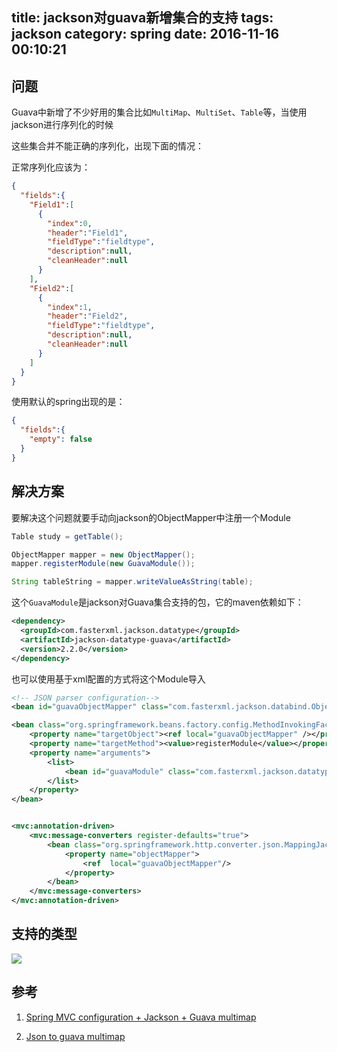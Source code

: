 title: jackson对guava新增集合的支持
tags: jackson
category: spring
date: 2016-11-16 00:10:21
---



## 问题

Guava中新增了不少好用的集合比如`MultiMap`、`MultiSet`、`Table`等，当使用jackson进行序列化的时候

这些集合并不能正确的序列化，出现下面的情况：

正常序列化应该为：
```json
{
  "fields":{
    "Field1":[
      {
        "index":0,
        "header":"Field1",
        "fieldType":"fieldtype",
        "description":null,
        "cleanHeader":null
      }
    ],
    "Field2":[
      {
        "index":1,
        "header":"Field2",
        "fieldType":"fieldtype",
        "description":null,
        "cleanHeader":null
      }
    ]
  }
}
```

使用默认的spring出现的是：

```json
{
  "fields":{
    "empty": false
  }
}
```

## 解决方案

要解决这个问题就要手动向jackson的ObjectMapper中注册一个Module

```java
Table study = getTable();

ObjectMapper mapper = new ObjectMapper();
mapper.registerModule(new GuavaModule());

String tableString = mapper.writeValueAsString(table);
```



这个`GuavaModule`是jackson对Guava集合支持的包，它的maven依赖如下：

```xml
<dependency>
  <groupId>com.fasterxml.jackson.datatype</groupId>
  <artifactId>jackson-datatype-guava</artifactId>
  <version>2.2.0</version>
</dependency>
```

也可以使用基于xml配置的方式将这个Module导入
```xml
<!-- JSON parser configuration-->
<bean id="guavaObjectMapper" class="com.fasterxml.jackson.databind.ObjectMapper"/>

<bean class="org.springframework.beans.factory.config.MethodInvokingFactoryBean">
    <property name="targetObject"><ref local="guavaObjectMapper" /></property>
    <property name="targetMethod"><value>registerModule</value></property>
    <property name="arguments">
        <list>
            <bean id="guavaModule" class="com.fasterxml.jackson.datatype.guava.GuavaModule"/>
        </list>
    </property>
</bean>


<mvc:annotation-driven>
    <mvc:message-converters register-defaults="true">
        <bean class="org.springframework.http.converter.json.MappingJackson2HttpMessageConverter">
            <property name="objectMapper">
                <ref  local="guavaObjectMapper"/>
            </property>
        </bean>
    </mvc:message-converters>
</mvc:annotation-driven>
```

## 支持的类型

![](jar.png)

## 参考

1. [Spring MVC configuration + Jackson + Guava multimap](http://stackoverflow.com/questions/26979120/spring-mvc-configuration-jackson-guava-multimap)

2. [Json to guava multimap](http://www.leveluplunch.com/java/examples/convert-json-to-guava-multimap-with-jackson/)
